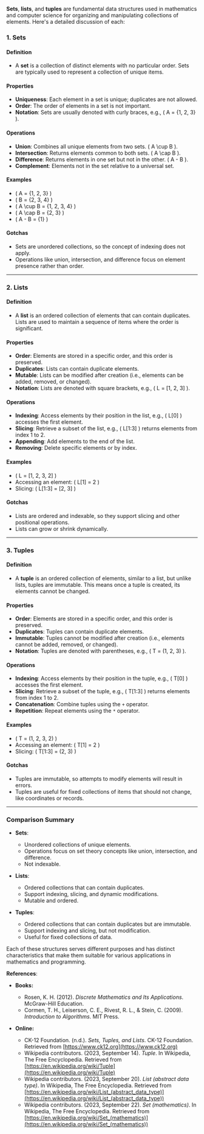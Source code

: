 **Sets**, **lists**, and **tuples** are fundamental data structures used in mathematics and computer science for organizing and manipulating collections of elements. Here's a detailed discussion of each:

### 1. **Sets**

#### Definition
- A **set** is a collection of distinct elements with no particular order. Sets are typically used to represent a collection of unique items.

#### Properties
- **Uniqueness**: Each element in a set is unique; duplicates are not allowed.
- **Order**: The order of elements in a set is not important.
- **Notation**: Sets are usually denoted with curly braces, e.g., \( A = \{1, 2, 3\} \).

#### Operations
- **Union**: Combines all unique elements from two sets. \( A \cup B \).
- **Intersection**: Returns elements common to both sets. \( A \cap B \).
- **Difference**: Returns elements in one set but not in the other. \( A - B \).
- **Complement**: Elements not in the set relative to a universal set.

#### Examples
- \( A = \{1, 2, 3\} \)
- \( B = \{2, 3, 4\} \)
- \( A \cup B = \{1, 2, 3, 4\} \)
- \( A \cap B = \{2, 3\} \)
- \( A - B = \{1\} \)

#### Gotchas
- Sets are unordered collections, so the concept of indexing does not apply.
- Operations like union, intersection, and difference focus on element presence rather than order.

---

### 2. **Lists**

#### Definition
- A **list** is an ordered collection of elements that can contain duplicates. Lists are used to maintain a sequence of items where the order is significant.

#### Properties
- **Order**: Elements are stored in a specific order, and this order is preserved.
- **Duplicates**: Lists can contain duplicate elements.
- **Mutable**: Lists can be modified after creation (i.e., elements can be added, removed, or changed).
- **Notation**: Lists are denoted with square brackets, e.g., \( L = [1, 2, 3] \).

#### Operations
- **Indexing**: Access elements by their position in the list, e.g., \( L[0] \) accesses the first element.
- **Slicing**: Retrieve a subset of the list, e.g., \( L[1:3] \) returns elements from index 1 to 2.
- **Appending**: Add elements to the end of the list.
- **Removing**: Delete specific elements or by index.

#### Examples
- \( L = [1, 2, 3, 2] \)
- Accessing an element: \( L[1] = 2 \)
- Slicing: \( L[1:3] = [2, 3] \)

#### Gotchas
- Lists are ordered and indexable, so they support slicing and other positional operations.
- Lists can grow or shrink dynamically.

---

### 3. **Tuples**

#### Definition
- A **tuple** is an ordered collection of elements, similar to a list, but unlike lists, tuples are immutable. This means once a tuple is created, its elements cannot be changed.

#### Properties
- **Order**: Elements are stored in a specific order, and this order is preserved.
- **Duplicates**: Tuples can contain duplicate elements.
- **Immutable**: Tuples cannot be modified after creation (i.e., elements cannot be added, removed, or changed).
- **Notation**: Tuples are denoted with parentheses, e.g., \( T = (1, 2, 3) \).

#### Operations
- **Indexing**: Access elements by their position in the tuple, e.g., \( T[0] \) accesses the first element.
- **Slicing**: Retrieve a subset of the tuple, e.g., \( T[1:3] \) returns elements from index 1 to 2.
- **Concatenation**: Combine tuples using the `+` operator.
- **Repetition**: Repeat elements using the `*` operator.

#### Examples
- \( T = (1, 2, 3, 2) \)
- Accessing an element: \( T[1] = 2 \)
- Slicing: \( T[1:3] = (2, 3) \)

#### Gotchas
- Tuples are immutable, so attempts to modify elements will result in errors.
- Tuples are useful for fixed collections of items that should not change, like coordinates or records.

---

### Comparison Summary

- **Sets**: 
  - Unordered collections of unique elements.
  - Operations focus on set theory concepts like union, intersection, and difference.
  - Not indexable.

- **Lists**: 
  - Ordered collections that can contain duplicates.
  - Support indexing, slicing, and dynamic modifications.
  - Mutable and ordered.

- **Tuples**: 
  - Ordered collections that can contain duplicates but are immutable.
  - Support indexing and slicing, but not modification.
  - Useful for fixed collections of data.

Each of these structures serves different purposes and has distinct characteristics that make them suitable for various applications in mathematics and programming.

**References**:

* **Books:**
    - Rosen, K. H. (2012). *Discrete Mathematics and Its Applications*. McGraw-Hill Education.
    - Cormen, T. H., Leiserson, C. E., Rivest, R. L., & Stein, C. (2009). *Introduction to Algorithms*. MIT Press.

* **Online:**
    - CK-12 Foundation. (n.d.). *Sets, Tuples, and Lists*. CK-12 Foundation. Retrieved from [https://www.ck12.org](https://www.ck12.org)
    - Wikipedia contributors. (2023, September 14). *Tuple*. In Wikipedia, The Free Encyclopedia. Retrieved from [https://en.wikipedia.org/wiki/Tuple](https://en.wikipedia.org/wiki/Tuple)
    - Wikipedia contributors. (2023, September 20). *List (abstract data type)*. In Wikipedia, The Free Encyclopedia. Retrieved from [https://en.wikipedia.org/wiki/List_(abstract_data_type)](https://en.wikipedia.org/wiki/List_(abstract_data_type))
    - Wikipedia contributors. (2023, September 22). *Set (mathematics)*. In Wikipedia, The Free Encyclopedia. Retrieved from [https://en.wikipedia.org/wiki/Set_(mathematics)](https://en.wikipedia.org/wiki/Set_(mathematics))